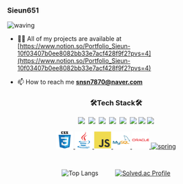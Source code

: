 ### Sieun651
![waving](https://capsule-render.vercel.app/api?type=waving&height=200&text=Hi, I'm Sieun&fontAlign=73&fontAlignY=40&color=gradient)

- 👨‍💻 All of my projects are available at [https://www.notion.so/Portfolio_Sieun-10f03407b0ee8082bb33e7acf428f9f2?pvs=4](https://www.notion.so/Portfolio_Sieun-10f03407b0ee8082bb33e7acf428f9f2?pvs=4)

- 📫 How to reach me **snsn7870@naver.com**

<p align="left">
</p>

<h3 align="center">🛠️Tech Stack🛠️</h3>
<p align="center"> <img src="https://img.shields.io/badge/Python-3766AB?style=flat-square&logo=Python&logoColor=white"/>&nbsp 
<img src="https://img.shields.io/badge/CSS-1572B6?style=flat-square&logo=css3&logoColor=white"/>&nbsp 
<img src="https://img.shields.io/badge/HTML-E34F26?style=flat-square&logo=html5&logoColor=white"/>&nbsp 
<img src="https://img.shields.io/badge/java-007396?style=flat-square&logo=java&logoColor=white"/>&nbsp 
<img src="https://img.shields.io/badge/JavaScript-F7DF1E?style=flat-square&logo=javascript&logoColor=black"/>&nbsp 
<img src="https://img.shields.io/badge/MySQL-4479A1?style=flat-square&logo=MySQL&logoColor=white"/>
<img src="https://img.shields.io/badge/Spring-6DB33F?style=flat-square&logo=Spring&logoColor=white"/>
<img src="https://img.shields.io/badge/ORACLE-F80000?style=flat-square&logo=oracle&logoColor=white"/>
</p>

<p align="center">
<a href="https://www.w3schools.com/css/" target="_blank" rel="noreferrer"> <img src="https://raw.githubusercontent.com/devicons/devicon/master/icons/css3/css3-original-wordmark.svg" alt="css3" width="40" height="40"/> </a> <a href="https://www.java.com" target="_blank" rel="noreferrer"> <img src="https://raw.githubusercontent.com/devicons/devicon/master/icons/java/java-original.svg" alt="java" width="40" height="40"/> </a> <a href="https://developer.mozilla.org/en-US/docs/Web/JavaScript" target="_blank" rel="noreferrer"> <img src="https://raw.githubusercontent.com/devicons/devicon/master/icons/javascript/javascript-original.svg" alt="javascript" width="40" height="40"/> </a> <a href="https://www.mysql.com/" target="_blank" rel="noreferrer"> <img src="https://raw.githubusercontent.com/devicons/devicon/master/icons/mysql/mysql-original-wordmark.svg" alt="mysql" width="40" height="40"/> </a> <a href="https://www.oracle.com/" target="_blank" rel="noreferrer"> <img src="https://raw.githubusercontent.com/devicons/devicon/master/icons/oracle/oracle-original.svg" alt="oracle" width="40" height="40"/> </a> <a href="https://spring.io/" target="_blank" rel="noreferrer"> <img src="https://www.vectorlogo.zone/logos/springio/springio-icon.svg" alt="spring" width="40" height="40"/> </a> </p>

<br>
<div align="center">
  
  ![Top Langs](https://github-readme-stats.vercel.app/api/top-langs/?username=Sieun651)
  &nbsp;&nbsp;&nbsp;&nbsp;&nbsp;&nbsp;&nbsp;&nbsp;
  [![Solved.ac Profile](http://mazassumnida.wtf/api/v2/generate_badge?boj=tldms01)](https://solved.ac/tldms01/)

</div>
